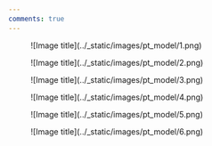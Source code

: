 ```yaml
---
comments: true
---
```


<figure markdown="span">
  ![Image title](../_static/images/pt_model/1.png)
</figure>


<figure markdown="span">
  ![Image title](../_static/images/pt_model/2.png)
</figure>


<figure markdown="span">
  ![Image title](../_static/images/pt_model/3.png)
</figure>

<figure markdown="span">
  ![Image title](../_static/images/pt_model/4.png)
</figure>

<figure markdown="span">
  ![Image title](../_static/images/pt_model/5.png)
</figure>

<figure markdown="span">
  ![Image title](../_static/images/pt_model/6.png)
</figure>

